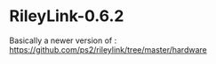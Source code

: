 # RileyLink-0.6.2

Basically a newer version of : https://github.com/ps2/rileylink/tree/master/hardware
